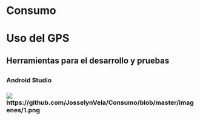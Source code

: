 
<h1>Consumo</h1>

<h1>Uso del GPS</h1>
<h2>Herramientas para el desarrollo y pruebas<h2>
<h3>Android Studio<h3>
<img src="imagenes/1"/>
https://github.com/JosselynVela/Consumo/blob/master/imagenes/1.png
  
